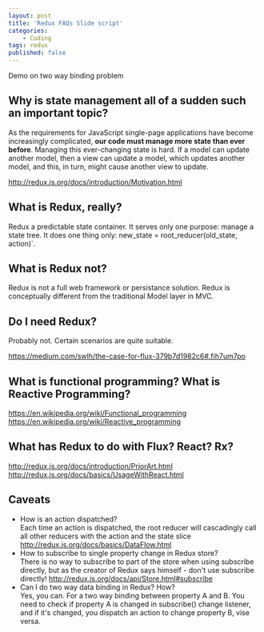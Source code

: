 ```yaml
---
layout: post
title: 'Redux FAQs Slide script'
categories:
    - Coding
tags: redux
published: false
---
```


Demo on two way binding problem

## Why is state management all of a sudden such an important topic?

As the requirements for JavaScript single-page applications have become increasingly complicated, **our code must manage more state than ever before**. Managing this ever-changing state is hard. If a model can update another model, then a view can update a model, which updates another model, and this, in turn, might cause another view to update. 

http://redux.js.org/docs/introduction/Motivation.html

## What is Redux, really?

Redux a predictable state container. It serves only one purpose: manage a state tree. It does one thing only: new_state = root_reducer(old_state, action)`.

## What is Redux not?

Redux is not a full web framework or persistance solution. Redux is conceptually different from the traditional Model layer in MVC.

## Do I need Redux?

Probably not. Certain scenarios are quite suitable.

https://medium.com/swlh/the-case-for-flux-379b7d1982c6#.fih7um7po

## What is functional programming? What is Reactive Programming?

https://en.wikipedia.org/wiki/Functional_programming
https://en.wikipedia.org/wiki/Reactive_programming

## What has Redux to do with Flux? React? Rx?

http://redux.js.org/docs/introduction/PriorArt.html
http://redux.js.org/docs/basics/UsageWithReact.html

## Caveats
* How is an action dispatched?  
Each time an action is dispatched, the root reducer will cascadingly call all other reducers with the action and the state slice http://redux.js.org/docs/basics/DataFlow.html
* How to subscribe to single property change in Redux store?  
There is no way to subscribe to part of the store when using subscribe directly, but as the creator of Redux says himself - don't use subscribe directly! http://redux.js.org/docs/api/Store.html#subscribe
* Can I do two way data binding in Redux? How?  
Yes, you can. For a two way binding between property A and B. You need to check if property A is changed in subscribe() change listener, and if it's changed, you dispatch an action to change property B, vise versa.

